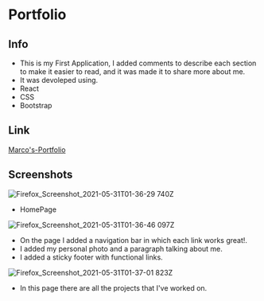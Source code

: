 # Portfolio

## Info 

* This is my First Application, I added comments to describe each section to make it easier to read, and it was made it to share more about me.
* It was devoleped using.
* React
* CSS
* Bootstrap 

## Link 
[Marco's-Portfolio](https://marcoc007.github.io/React-Portfolio/)

## Screenshots 

![Firefox_Screenshot_2021-05-31T01-36-29 740Z](https://user-images.githubusercontent.com/72709524/120128166-63931600-c18f-11eb-873f-0bb90d95c694.png)

* HomePage

<!-- ![](/assets/images/screencapture1.png) -->
![Firefox_Screenshot_2021-05-31T01-36-46 097Z](https://user-images.githubusercontent.com/72709524/120128328-bec50880-c18f-11eb-9ee3-d5e9af24c1c9.png)



* On the page I added a navigation bar in which each link works great!.
* I added my personal photo and a paragraph talking about me.
* I added a sticky footer with functional links.

<!-- ![](assets/images/screencapture2.png) -->
![Firefox_Screenshot_2021-05-31T01-37-01 823Z](https://user-images.githubusercontent.com/72709524/120128284-abb23880-c18f-11eb-8ec0-117427b57eb2.png)

* In this page there are all the projects that I've worked on.



